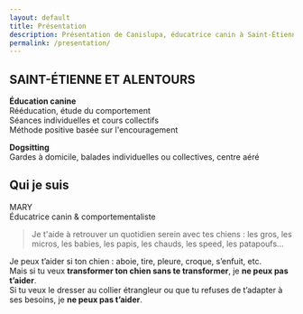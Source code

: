 ```yaml
---
layout: default
title: Présentation
description: Présentation de Canislupa, éducatrice canin à Saint-Étienne
permalink: /presentation/
---
```


## SAINT-ÉTIENNE ET ALENTOURS

**Éducation canine**  
Rééducation, étude du comportement  
Séances individuelles et cours collectifs  
Méthode positive basée sur l'encouragement

**Dogsitting**  
Gardes à domicile, balades individuelles ou collectives, centre aéré

## Qui je suis

MARY  
Éducatrice canin & comportementaliste

> Je t'aide à retrouver un quotidien serein avec tes chiens : les gros, les micros, les babies, les papis, les chauds, les speed, les patapoufs...

Je peux t’aider si ton chien : aboie, tire, pleure, croque, s’enfuit, etc.  
Mais si tu veux **transformer ton chien sans te transformer**, je **ne peux pas t’aider**.  
Si tu veux le dresser au collier étrangleur ou que tu refuses de t’adapter à ses besoins, je **ne peux pas t’aider**.
